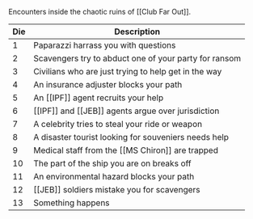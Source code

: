 Encounters inside the chaotic ruins of [[Club Far Out]].

| Die | Description                                           |
| --- | ----------------------------------------------------- |
| 1   | Paparazzi harrass you with questions                  |
| 2   | Scavengers try to abduct one of your party for ransom |
| 3   | Civilians who are just trying to help get in the way  |
| 4   | An insurance adjuster blocks your path                |
| 5   | An [[IPF]] agent recruits your help                   |
| 6   | [[IPF]] and [[JEB]] agents argue over jurisdiction    |
| 7   | A celebrity tries to steal your ride or weapon        |
| 8   | A disaster tourist looking for souveniers needs help  |
| 9   | Medical staff from the [[MS Chiron]] are trapped      |
| 10  | The part of the ship you are on breaks off            |
| 11  | An environmental hazard blocks your path              |
| 12  | [[JEB]] soldiers mistake you for scavengers           |
| 13  | Something happens                                     | 